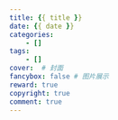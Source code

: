 ```yaml
---
title: {{ title }}
date: {{ date }}
categories:
    - []
tags:
    - []
cover:  # 封面
fancybox: false # 图片展示
reward: true
copyright: true
comment: true
---
```

